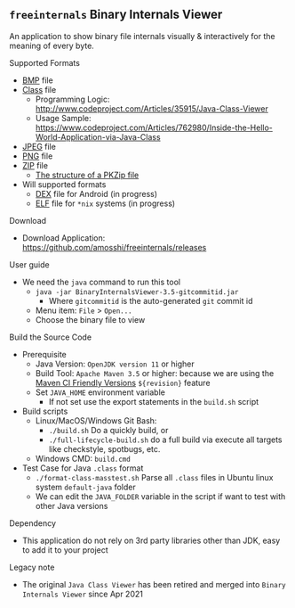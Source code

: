 ## `freeinternals` Binary Internals Viewer

An application to show binary file internals visually & interactively for the meaning of every byte.

Supported Formats

* [BMP](https://en.wikipedia.org/wiki/BMP_file_format) file
* [Class](https://docs.oracle.com/javase/specs/) file
  * Programming Logic: http://www.codeproject.com/Articles/35915/Java-Class-Viewer
  * Usage Sample: https://www.codeproject.com/Articles/762980/Inside-the-Hello-World-Application-via-Java-Class
* [JPEG](https://en.wikipedia.org/wiki/JPEG) file
* [PNG](https://en.wikipedia.org/wiki/Portable_Network_Graphics) file
* [ZIP](https://en.wikipedia.org/wiki/ZIP_(file_format)) file
  * [The structure of a PKZip file](https://users.cs.jmu.edu/buchhofp/forensics/formats/pkzip.html)
* Will supported formats
  * [DEX](https://en.wikipedia.org/wiki/Dalvik_(software)) file for Android (in progress)
  * [ELF](https://en.wikipedia.org/wiki/Executable_and_Linkable_Format) file for `*nix` systems (in progress)
 
Download

* Download Application: https://github.com/amosshi/freeinternals/releases

User guide

* We need the `java` command to run this tool
  * `java -jar BinaryInternalsViewer-3.5-gitcommitid.jar`
    * Where `gitcommitid` is the auto-generated `git` commit id
  * Menu item: `File` > `Open...`
  * Choose the binary file to view

Build the Source Code

* Prerequisite
  * Java Version: `OpenJDK version 11` or higher
  * Build Tool: `Apache Maven 3.5` or higher: because we are using the [Maven CI Friendly Versions](https://maven.apache.org/maven-ci-friendly.html) `${revision}` feature
  * Set `JAVA_HOME` environment variable
    * If not set use the export statements in the `build.sh` script
* Build scripts
  * Linux/MacOS/Windows Git Bash:
    * `./build.sh` Do a quickly build, or
    * `./full-lifecycle-build.sh` do a full build via execute all targets like checkstyle, spotbugs, etc.
  * Windows CMD: `build.cmd`
* Test Case for Java `.class` format
  * `./format-class-masstest.sh` Parse all `.class` files in Ubuntu linux system `default-java` folder
  * We can edit the `JAVA_FOLDER` variable in the script if want to test with other Java versions

Dependency

* This application do not rely on 3rd party libraries other than JDK, easy to add it to your project

Legacy note

* The original `Java Class Viewer` has been retired and merged into `Binary Internals Viewer` since Apr 2021
